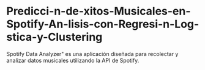 # Predicci-n-de-xitos-Musicales-en-Spotify-An-lisis-con-Regresi-n-Log-stica-y-Clustering
Spotify Data Analyzer" es una aplicación diseñada para recolectar y analizar datos musicales utilizando la API de Spotify.
